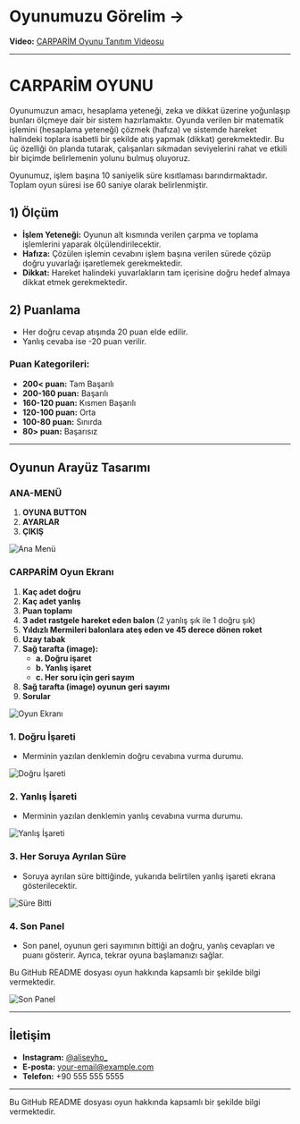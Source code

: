 # Oyunumuzu Görelim ->

**Video:** [CARPARİM Oyunu Tanıtım Videosu](https://youtu.be/Z00Lx8M9vmo?si=LwaVQbbdpJyqTsQA)

---

# CARPARİM OYUNU

Oyunumuzun amacı, hesaplama yeteneği, zeka ve dikkat üzerine yoğunlaşıp bunları ölçmeye dair bir sistem hazırlamaktır. Oyunda verilen bir matematik işlemini (hesaplama yeteneği) çözmek (hafıza) ve sistemde hareket halindeki toplara isabetli bir şekilde atış yapmak (dikkat) gerekmektedir. Bu üç özelliği ön planda tutarak, çalışanları sıkmadan seviyelerini rahat ve etkili bir biçimde belirlemenin yolunu bulmuş oluyoruz.

Oyunumuz, işlem başına 10 saniyelik süre kısıtlaması barındırmaktadır. Toplam oyun süresi ise 60 saniye olarak belirlenmiştir.

## 1) Ölçüm

- **İşlem Yeteneği:** Oyunun alt kısmında verilen çarpma ve toplama işlemlerini yaparak ölçülendirilecektir.
- **Hafıza:** Çözülen işlemin cevabını işlem başına verilen sürede çözüp doğru yuvarlağı işaretlemek gerekmektedir.
- **Dikkat:** Hareket halindeki yuvarlakların tam içerisine doğru hedef almaya dikkat etmek gerekmektedir.

## 2) Puanlama

- Her doğru cevap atışında 20 puan elde edilir.
- Yanlış cevaba ise -20 puan verilir.

### Puan Kategorileri:

- **200< puan:** Tam Başarılı
- **200-160 puan:** Başarılı
- **160-120 puan:** Kısmen Başarılı
- **120-100 puan:** Orta
- **100-80 puan:** Sınırda
- **80> puan:** Başarısız

---

## Oyunun Arayüz Tasarımı

### ANA-MENÜ

1. **OYUNA BUTTON**
2. **AYARLAR**
3. **ÇIKIŞ**

![Ana Menü](https://i.hizliresim.com/dsout7n.png)

### CARPARİM Oyun Ekranı

1. **Kaç adet doğru**
2. **Kaç adet yanlış**
3. **Puan toplamı**
4. **3 adet rastgele hareket eden balon** (2 yanlış şık ile 1 doğru şık)
5. **Yıldızlı Mermileri balonlara ateş eden ve 45 derece dönen roket**
6. **Uzay tabak**
7. **Sağ tarafta (image):**
   - **a. Doğru işaret**
   - **b. Yanlış işaret**
   - **c. Her soru için geri sayım**
8. **Sağ tarafta (image) oyunun geri sayımı**
9. **Sorular**

![Oyun Ekranı](https://i.hizliresim.com/l38jgyz.png)

### 1. Doğru İşareti

- Merminin yazılan denklemin doğru cevabına vurma durumu.

![Doğru İşareti](https://i.hizliresim.com/o2nn4c7.png)

### 2. Yanlış İşareti

- Merminin yazılan denklemin yanlış cevabına vurma durumu.

![Yanlış İşareti](https://i.hizliresim.com/33or4ne.png)

### 3. Her Soruya Ayrılan Süre

- Soruya ayrılan süre bittiğinde, yukarıda belirtilen yanlış işareti ekrana gösterilecektir.

![Süre Bitti](https://i.hizliresim.com/aio72tp.png)

### 4. Son Panel

- Son panel, oyunun geri sayımının bittiği an doğru, yanlış cevapları ve puanı gösterir. Ayrıca, tekrar oyuna başlamanızı sağlar.


Bu GitHub README dosyası oyun hakkında kapsamlı bir şekilde bilgi vermektedir.

![Son Panel](https://i.hizliresim.com/12x0o20.png)

---

## İletişim

- **Instagram:** [@aliseyho_](https://www.instagram.com/aliseyho_?igsh=aGx0bXZkMjE4aGh5)
- **E-posta:** your-email@example.com
- **Telefon:** +90 555 555 5555

---

Bu GitHub README dosyası oyun hakkında kapsamlı bir şekilde bilgi vermektedir.
